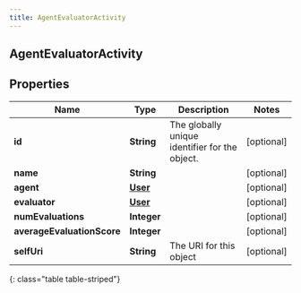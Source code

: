 ```yaml
---
title: AgentEvaluatorActivity
---
```

## AgentEvaluatorActivity


## Properties

| Name | Type | Description | Notes |
| ------------ | ------------- | ------------- | ------------- |
| **id** | **String** | The globally unique identifier for the object. |  [optional] |
| **name** | **String** |  |  [optional] |
| **agent** | [**User**](User.html) |  |  [optional] |
| **evaluator** | [**User**](User.html) |  |  [optional] |
| **numEvaluations** | **Integer** |  |  [optional] |
| **averageEvaluationScore** | **Integer** |  |  [optional] |
| **selfUri** | **String** | The URI for this object |  [optional] |
{: class="table table-striped"}



